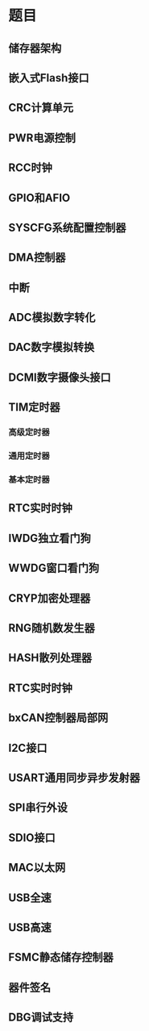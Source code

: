 # 题目

## 储存器架构 ## 

## 嵌入式Flash接口

## CRC计算单元

## PWR电源控制

## RCC时钟

## GPIO和AFIO

## SYSCFG系统配置控制器

## DMA控制器

## 中断

## ADC模拟数字转化

## DAC数字模拟转换

## DCMI数字摄像头接口

## TIM定时器

### 高级定时器

### 通用定时器

### 基本定时器

## RTC实时时钟

## IWDG独立看门狗 ## 

## WWDG窗口看门狗

## CRYP加密处理器

## RNG随机数发生器

## HASH散列处理器

## RTC实时时钟

## bxCAN控制器局部网

## I2C接口

## USART通用同步异步发射器

## SPI串行外设

## SDIO接口

## MAC以太网 

## USB全速

## USB高速

## FSMC静态储存控制器

## 器件签名

## DBG调试支持





